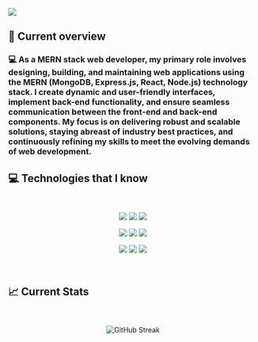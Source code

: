 <a href="https://www.facebook.com/tahmidurrahmann/"> <img src="https://i.ibb.co/QD9H707/Screenshot-2023-12-09-144348.png" /> </a>

## 👀 Current overview

### 💻 As a MERN stack web developer, my primary role involves designing, building, and maintaining web applications using the MERN (MongoDB, Express.js, React, Node.js) technology stack.  I create dynamic and user-friendly interfaces, implement back-end functionality, and ensure seamless communication between the front-end and back-end components.  My focus is on delivering robust and scalable solutions, staying abreast of industry best practices, and continuously refining my skills to meet the evolving demands of web development.

## :computer: Technologies that I know

<br>
<p align="center">
<img src="https://github.com/mir-hussain/mir-hussain/blob/main/images/icons/HTML.png"/>
<img src="https://github.com/mir-hussain/mir-hussain/blob/main/images/icons/css.png"/>
<img src="https://github.com/mir-hussain/mir-hussain/blob/main/images/icons/JavaScript.png"/>
</p>
<p align="center">
<img src="https://github.com/mir-hussain/mir-hussain/blob/main/images/icons/react.png"/>
<img src="https://github.com/mir-hussain/mir-hussain/blob/main/images/icons/tailwind.png"/>
<img src="https://github.com/mir-hussain/mir-hussain/blob/main/images/icons/firebase.png"/>
</p>
<p align="center">
<img src="https://github.com/mir-hussain/mir-hussain/blob/main/images/icons/node.png"/>
<img src="https://github.com/mir-hussain/mir-hussain/blob/main/images/icons/express.png"/>
<img src="https://github.com/mir-hussain/mir-hussain/blob/main/images/icons/mongo.png"/>
</p><br/>

## :chart_with_upwards_trend: Current Stats

<br />
<p align="center">
  <img src="https://github-readme-streak-stats.herokuapp.com?user=tahmidurrahmann&theme=dark" alt="GitHub Streak" />
</p>
